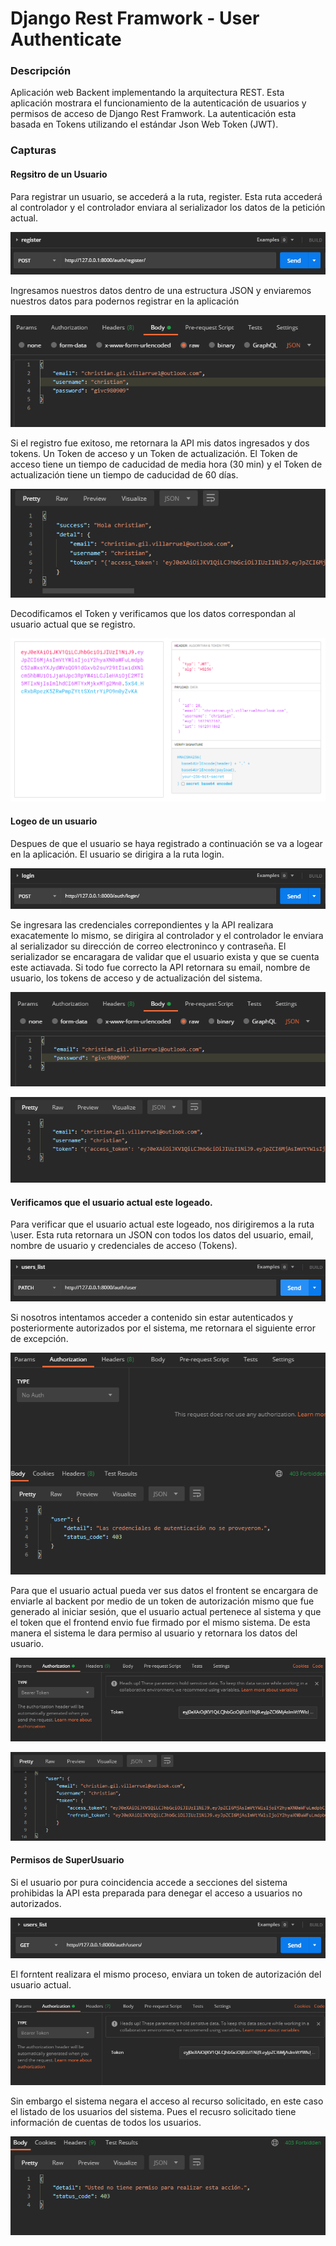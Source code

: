 # Django Rest Framwork - User Authenticate

### Descripción

Aplicación web Backent implementando la arquitectura REST. Esta aplicación mostrara el funcionamiento de la autenticación de usuarios y permisos de acceso de Django Rest Framwork. La autenticación esta basada en Tokens utilizando el estándar Json Web Token (JWT).

### Capturas

#### Regsitro de un Usuario
Para registrar un usuario, se accederá a la ruta, register.
Esta ruta accederá al controlador y el controlador enviara al serializador los datos de la petición actual. 

![This is a alt text.](/capturas/rutaRegister.png "This is a sample image.")

Ingresamos nuestros datos dentro de una estructura JSON y enviaremos nuestros datos para podernos registrar en la aplicación

![This is a alt text.](/capturas/jsonRegister.png "This is a sample image.")

Si el registro fue exitoso, me retornara la API mis datos ingresados y dos tokens.
Un Token de acceso y un Token de actualización.
El Token de acceso tiene un tiempo de caducidad de media hora (30 min) y el Token de actualización tiene un tiempo de caducidad de 60 días.

![This is a alt text.](/capturas/registroExitoso.png "This is a sample image.")

Decodificamos el Token y verificamos que los datos correspondan al usuario actual que se registro.

![This is a alt text.](/capturas/decodificacionToken.png "This is a sample image.")


#### Logeo de un usuario

Despues de que el usuario se haya registrado a continuación se va a logear en la aplicación.
El usuario se dirigira a la ruta login.

![This is a alt text.](/capturas/rutaLogin.png "This is a sample image.")

Se ingresara las credenciales correpondientes y la API realizara exacatemente lo mismo, se dirigira al controlador y el controlador le enviara al serializador 
su dirección de correo electroninco y contraseña. El serializador se encaragara de validar que el usuario exista y que se cuenta este actiavada. 
Si todo fue correcto la API retornara su email, nombre de usuario, los tokens de acceso y de actualización del sistema.

![This is a alt text.](/capturas/jsonLogin.png "This is a sample image.")

![This is a alt text.](/capturas/loginExitoso.png "This is a sample image.")

#### Verificamos que el usuario actual este logeado.

Para verificar que el usuario actual este logeado, nos dirigiremos a la ruta \user. Esta ruta retornara un JSON con todos los datos del usuario, email, nombre de usuario
y credenciales de acceso (Tokens).

![This is a alt text.](/capturas/detallaUsuario.png "This is a sample image.")

Si nosotros intentamos acceder a contenido sin estar autenticados y posteriormente autorizados por el sistema, me retornara el siguiente error de excepción.

![This is a alt text.](/capturas/accesoDenegado.png "This is a sample image.")

Para que el usuario actual pueda ver sus datos el frontent se encargara de enviarle al backent por medio de un token de autorización mismo que fue generado al iniciar sesión, que el usuario actual pertenece al sistema y que el token que el frontend envio fue firmado por el mismo sistema. De esta manera el sistema le dara permiso al usuario y retornara los datos del usuario. 

![This is a alt text.](/capturas/authorizationBearer.png "This is a sample image.")

![This is a alt text.](/capturas/authorizationExitosa.png "This is a sample image.")

#### Permisos de SuperUsuario

Si el usuario por pura coincidencia accede a secciones del sistema prohibidas la API esta preparada para denegar el acceso a usuarios no autorizados.

![This is a alt text.](/capturas/rutalistadoDeUsuarios.png "This is a sample image.")

El forntent realizara el mismo proceso, enviara un token de autorización del usuario actual. 

![This is a alt text.](/capturas/authorizationBearerListUser.png "This is a sample image.")

Sin embargo el sistema negara el acceso al recurso solicitado, en este caso el listado de los usuarios del sistema. Pues el recusro solicitado tiene información de cuentas de todos los usuarios.

![This is a alt text.](/capturas/permisoDenegado.png "This is a sample image.")







